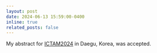 ```yaml
---
layout: post
date: 2024-06-13 15:59:00-0400
inline: true
related_posts: false
---
```


My abstract for <a href="https://www.ictam2024.org/index.php">ICTAM2024</a> in Daegu, Korea, was accepted.
